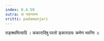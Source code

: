 ```yaml
---
index: 8.4.59
sutra: वा पदान्तस्य
vritti: padamanjari
---
```


 तङ्क्थमित्यादि । ककारादिषु परतो ङ्कारादयः क्रमेण भवन्ति ॥